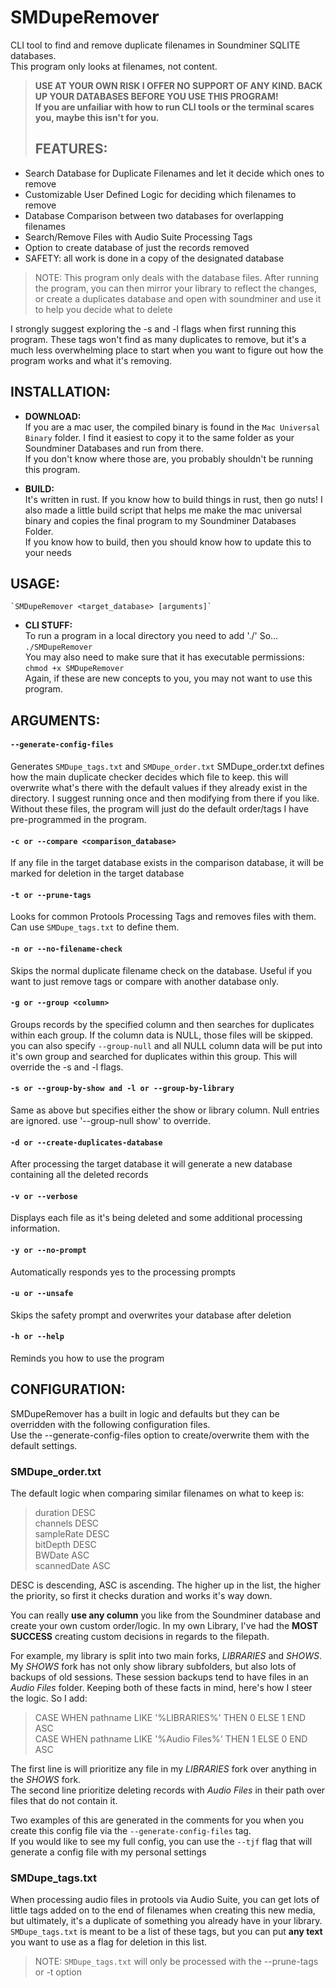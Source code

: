 # SMDupeRemover
 CLI tool to find and remove duplicate filenames in Soundminer SQLITE databases.\
 This program only looks at filenames, not content.

> **USE AT YOUR OWN RISK I OFFER NO SUPPORT OF ANY KIND. BACK UP YOUR DATABASES BEFORE YOU USE THIS PROGRAM!  
If you are unfailiar with how to run CLI tools or the terminal scares you, maybe this isn't for you.**
>
> ## **FEATURES:**
- Search Database for Duplicate Filenames and let it decide which ones to remove
- Customizable User Defined Logic for deciding which filenames to remove
- Database Comparison between two databases for overlapping filenames
- Search/Remove Files with Audio Suite Processing Tags
- Option to create database of just the records removed
- SAFETY: all work is done in a copy of the designated database

> NOTE: This program only deals with the database files.  After running the program, you can then mirror your library to reflect the changes,
> or create a duplicates database and open with soundminer and use it to help you decide what to delete

I strongly suggest exploring the -s and -l flags when first running this program.  These tags won't find as many duplicates to remove, but it's a much less overwhelming place to start when you want to figure out how the program works and what it's removing.

## INSTALLATION:
- **DOWNLOAD:**  
If you are a mac user, the compiled binary is found in the `Mac Universal Binary` folder.
I find it easiest to copy it to the same folder as your Soundminer Databases and run from there.\
If you don't know where those are, you probably shouldn't be running this program.

- **BUILD:**\
It's written in rust.  If you know how to build things in rust, then go nuts!
I also made a little build script that helps me make the mac universal binary and copies the final program to my Soundminer Databases Folder.\
If you know how to build, then you should know how to update this to your needs

## USAGE: 
    `SMDupeRemover <target_database> [arguments]`
    
- **CLI STUFF:**\
To run a program in a local directory you need to add './' So...  `./SMDupeRemover`\
You may also need to make sure that it has executable permissions:  `chmod +x SMDupeRemover`\
Again, if these are new concepts to you, you may not want to use this program.

## ARGUMENTS:

#### `--generate-config-files`
Generates `SMDupe_tags.txt` and `SMDupe_order.txt` SMDupe_order.txt defines how the main duplicate checker decides which file to keep.  this will overwrite what's there with the default values if they already exist in the directory.  I suggest running once and then modifying from there if you like.  Without these files, the program will just do the default order/tags I have pre-programmed in the program.

#### `-c or --compare <comparison_database>`
If any file in the target database exists in the comparison database, it will be marked for deletion in the target database

#### `-t or --prune-tags`
Looks for common Protools Processing Tags and removes files with them.  Can use `SMDupe_tags.txt` to define them.

#### `-n or --no-filename-check`
Skips the normal duplicate filename check on the database.  Useful if you want to just remove tags or compare with another database only.

#### `-g or --group <column>`
Groups records by the specified column and then searches for duplicates within each group.  If the column data is NULL, those files will be skipped.
you can also specify `--group-null` and all NULL column data will be put into it's own group and searched for duplicates within this group.
This will override the -s and -l flags.

#### `-s or --group-by-show and -l or --group-by-library`
Same as above but specifies either the show or library column.  Null entries are ignored.  use '--group-null show' to override. 

#### `-d or --create-duplicates-database`
After processing the target database it will generate a new database containing all the deleted records

#### `-v or --verbose`
Displays each file as it's being deleted and some additional processing information.

#### `-y or --no-prompt`
Automatically responds yes to the processing prompts

#### `-u or --unsafe`
Skips the safety prompt and overwrites your database after deletion 

#### `-h or --help`
Reminds you how to use the program

## CONFIGURATION:
SMDupeRemover has a built in logic and defaults but they can be overridden with the following configuration files.  
Use the --generate-config-files option to create/overwrite them with the default settings.

### SMDupe_order.txt
The default logic when comparing similar filenames on what to keep is: 

> duration DESC  
    channels DESC  
    sampleRate DESC  
    bitDepth DESC  
    BWDate ASC  
    scannedDate ASC

DESC is descending, ASC is ascending. The higher up in the list, the higher the priority, so first it checks duration and works it's way down.

You can really **use any column** you like from the Soundminer database and create your own custom order/logic.  In my own Library, I've had the **MOST SUCCESS**
creating custom decisions in regards to the filepath.  

For example, my library is split into two main forks, *LIBRARIES* and *SHOWS*.  My *SHOWS* fork has not only show library subfolders, but also lots of backups of old sessions. These session backups tend to have files in an *Audio Files* folder.  Keeping both of these facts in mind, here's how I steer the logic.
So I add:  

> CASE WHEN pathname LIKE '%LIBRARIES%' THEN 0 ELSE 1 END ASC  
CASE WHEN pathname LIKE '%Audio Files%' THEN 1 ELSE 0 END ASC

The first line is will prioritize any file in my *LIBRARIES* fork over anything in the *SHOWS* fork.  
The second line prioritize deleting records with *Audio Files* in their path over files that do not contain it.

Two examples of this are generated in the comments for you when you create this config file via the `--generate-config-files` tag.  
If you would like to see my full config, you can use the `--tjf` flag that will generate a config file with my personal settings

### SMDupe_tags.txt
When processing audio files in protools via Audio Suite, you can get lots of little tags added on to the end of filenames when creating this new media, but ultimately, it's a duplicate of something you already have in your library.  `SMDupe_tags.txt` is meant to be a list of these tags, but you can put **any text** you want to use as a flag for deletion in this list.

> NOTE: `SMDupe_tags.txt` will only be processed with the --prune-tags or -t option



 
    


